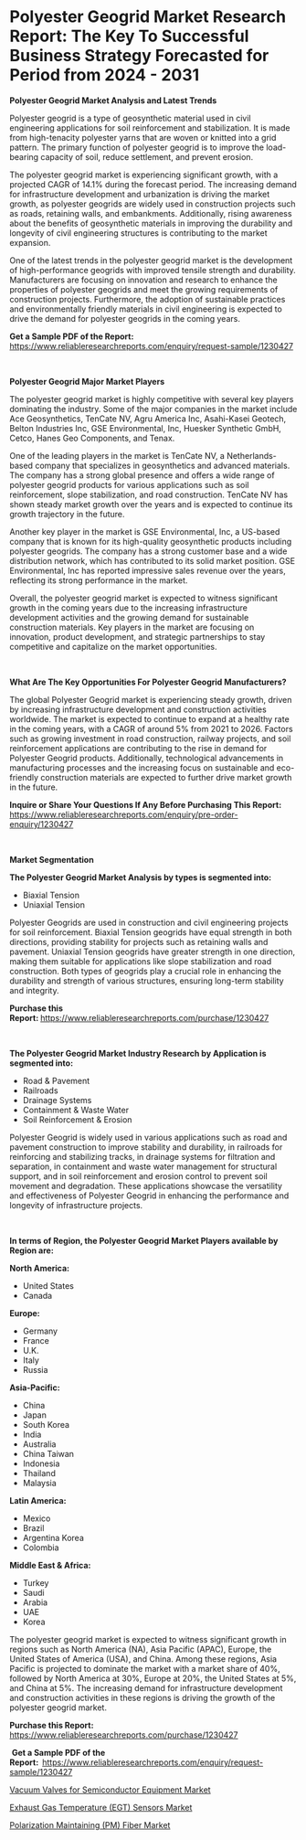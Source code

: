 <p><h1>Polyester Geogrid Market Research Report: The Key To Successful Business Strategy Forecasted for Period from 2024 - 2031</h1></p><p><strong>Polyester Geogrid Market Analysis and Latest Trends</strong></p>
<p><p>Polyester geogrid is a type of geosynthetic material used in civil engineering applications for soil reinforcement and stabilization. It is made from high-tenacity polyester yarns that are woven or knitted into a grid pattern. The primary function of polyester geogrid is to improve the load-bearing capacity of soil, reduce settlement, and prevent erosion.</p><p>The polyester geogrid market is experiencing significant growth, with a projected CAGR of 14.1% during the forecast period. The increasing demand for infrastructure development and urbanization is driving the market growth, as polyester geogrids are widely used in construction projects such as roads, retaining walls, and embankments. Additionally, rising awareness about the benefits of geosynthetic materials in improving the durability and longevity of civil engineering structures is contributing to the market expansion.</p><p>One of the latest trends in the polyester geogrid market is the development of high-performance geogrids with improved tensile strength and durability. Manufacturers are focusing on innovation and research to enhance the properties of polyester geogrids and meet the growing requirements of construction projects. Furthermore, the adoption of sustainable practices and environmentally friendly materials in civil engineering is expected to drive the demand for polyester geogrids in the coming years.</p></p>
<p><strong>Get a Sample PDF of the Report:&nbsp;</strong> <a href="https://www.reliableresearchreports.com/enquiry/request-sample/1230427">https://www.reliableresearchreports.com/enquiry/request-sample/1230427</a></p>
<p>&nbsp;</p>
<p><strong>Polyester Geogrid Major Market Players</strong></p>
<p><p>The polyester geogrid market is highly competitive with several key players dominating the industry. Some of the major companies in the market include Ace Geosynthetics, TenCate NV, Agru America Inc, Asahi-Kasei Geotech, Belton Industries Inc, GSE Environmental, Inc, Huesker Synthetic GmbH, Cetco, Hanes Geo Components, and Tenax.</p><p>One of the leading players in the market is TenCate NV, a Netherlands-based company that specializes in geosynthetics and advanced materials. The company has a strong global presence and offers a wide range of polyester geogrid products for various applications such as soil reinforcement, slope stabilization, and road construction. TenCate NV has shown steady market growth over the years and is expected to continue its growth trajectory in the future.</p><p>Another key player in the market is GSE Environmental, Inc, a US-based company that is known for its high-quality geosynthetic products including polyester geogrids. The company has a strong customer base and a wide distribution network, which has contributed to its solid market position. GSE Environmental, Inc has reported impressive sales revenue over the years, reflecting its strong performance in the market.</p><p>Overall, the polyester geogrid market is expected to witness significant growth in the coming years due to the increasing infrastructure development activities and the growing demand for sustainable construction materials. Key players in the market are focusing on innovation, product development, and strategic partnerships to stay competitive and capitalize on the market opportunities.</p></p>
<p>&nbsp;</p>
<p><strong>What Are The Key Opportunities For Polyester Geogrid Manufacturers?</strong></p>
<p><p>The global Polyester Geogrid market is experiencing steady growth, driven by increasing infrastructure development and construction activities worldwide. The market is expected to continue to expand at a healthy rate in the coming years, with a CAGR of around 5% from 2021 to 2026. Factors such as growing investment in road construction, railway projects, and soil reinforcement applications are contributing to the rise in demand for Polyester Geogrid products. Additionally, technological advancements in manufacturing processes and the increasing focus on sustainable and eco-friendly construction materials are expected to further drive market growth in the future.</p></p>
<p><strong>Inquire or Share Your Questions If Any Before Purchasing This Report:</strong> <a href="https://www.reliableresearchreports.com/enquiry/pre-order-enquiry/1230427">https://www.reliableresearchreports.com/enquiry/pre-order-enquiry/1230427</a></p>
<p>&nbsp;</p>
<p><strong>Market Segmentation</strong></p>
<p><strong>The Polyester Geogrid Market Analysis by types is segmented into:</strong></p>
<p><ul><li>Biaxial Tension</li><li>Uniaxial Tension</li></ul></p>
<p><p>Polyester Geogrids are used in construction and civil engineering projects for soil reinforcement. Biaxial Tension geogrids have equal strength in both directions, providing stability for projects such as retaining walls and pavement. Uniaxial Tension geogrids have greater strength in one direction, making them suitable for applications like slope stabilization and road construction. Both types of geogrids play a crucial role in enhancing the durability and strength of various structures, ensuring long-term stability and integrity.</p></p>
<p><strong>Purchase this Report:&nbsp;</strong><a href="https://www.reliableresearchreports.com/purchase/1230427">https://www.reliableresearchreports.com/purchase/1230427</a></p>
<p>&nbsp;</p>
<p><strong>The Polyester Geogrid Market Industry Research by Application is segmented into:</strong></p>
<p><ul><li>Road & Pavement</li><li>Railroads</li><li>Drainage Systems</li><li>Containment & Waste Water</li><li>Soil Reinforcement & Erosion</li></ul></p>
<p><p>Polyester Geogrid is widely used in various applications such as road and pavement construction to improve stability and durability, in railroads for reinforcing and stabilizing tracks, in drainage systems for filtration and separation, in containment and waste water management for structural support, and in soil reinforcement and erosion control to prevent soil movement and degradation. These applications showcase the versatility and effectiveness of Polyester Geogrid in enhancing the performance and longevity of infrastructure projects.</p></p>
<p>&nbsp;</p>
<p><strong>In terms of Region, the Polyester Geogrid Market Players available by Region are:</strong></p>
<p>
    <p> <strong> North America: </strong>
        <ul>
            <li>United States</li>
            <li>Canada</li>
        </ul>
        </p> 
    <p> <strong> Europe: </strong>
        <ul>
            <li>Germany</li>
            <li>France</li>
            <li>U.K.</li>
            <li>Italy</li>
            <li>Russia</li>
        </ul>
        </p> 
    <p> <strong> Asia-Pacific: </strong>
        <ul>
            <li>China</li>
            <li>Japan</li>
            <li>South Korea</li>
            <li>India</li>
            <li>Australia</li>
            <li>China Taiwan</li>
            <li>Indonesia</li>
            <li>Thailand</li>
            <li>Malaysia</li>
        </ul>
        </p> 
    <p> <strong> Latin America: </strong>
        <ul>
            <li>Mexico</li>
            <li>Brazil</li>
            <li>Argentina Korea</li>
            <li>Colombia</li>
        </ul>
        </p> 
    <p> <strong> Middle East & Africa: </strong>
        <ul>
            <li>Turkey</li>
            <li>Saudi</li>
            <li>Arabia</li>
            <li>UAE</li>
            <li>Korea</li>
        </ul>
    </p>
    </p>
<p><p>The polyester geogrid market is expected to witness significant growth in regions such as North America (NA), Asia Pacific (APAC), Europe, the United States of America (USA), and China. Among these regions, Asia Pacific is projected to dominate the market with a market share of 40%, followed by North America at 30%, Europe at 20%, the United States at 5%, and China at 5%. The increasing demand for infrastructure development and construction activities in these regions is driving the growth of the polyester geogrid market.</p></p>
<p><strong>Purchase this Report: </strong><a href="https://www.reliableresearchreports.com/purchase/1230427">https://www.reliableresearchreports.com/purchase/1230427</a></p>
<p>&nbsp;<strong>Get a Sample PDF of the Report:&nbsp;&nbsp;</strong><a href="https://www.reliableresearchreports.com/enquiry/request-sample/1230427">https://www.reliableresearchreports.com/enquiry/request-sample/1230427</a></p>
<p><strong></strong></p>
<p><p><a href="https://view.publitas.com/reportprime-1/vacuum-valves-for-semiconductor-equipment-market-size-share-trends-analysis-report-by-application-regional-outlook-competitive-strategies-and-segment-forecasts-2023-2030/">Vacuum Valves for Semiconductor Equipment Market</a></p><p><a href="https://view.publitas.com/reportprime-1/exhaust-gas-temperature-egt-sensors-market-size-market-share-and-global-market-analysis-report-2023-2030/">Exhaust Gas Temperature (EGT) Sensors Market</a></p><p><a href="https://view.publitas.com/reportprime-1/polarization-maintaining-pm-fiber-market-centers-on-aspects-such-as-market-growth-market-share-market-opportunity-and-projected-forecasts-spanning-from-2023-to-2030/">Polarization Maintaining (PM) Fiber Market</a></p></p>